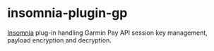 # insomnia-plugin-gp

[Insomnia](https://insomnia.rest/) plug-in handling Garmin Pay API session key management, payload encryption and decryption.
